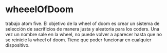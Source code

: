 # wheeelOfDoom
trabajo atom five.
El objetivo de la wheel of doom es crear un sistema de selección de sacrificios de manera justa y aleatoria para los coders.
Una vez un nombre sale en la wheel, no puede volver a aparecer hasta que no se reinicie la wheel of doom.
Tiene que poder funcionar en cualquier dispositivo.
